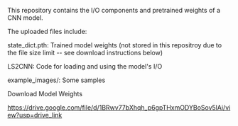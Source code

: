 This repository contains the I/O components and pretrained weights of a CNN model.


The uploaded files include:

state_dict.pth: Trained model weights (not stored in this repositroy due to the file size limit -- see download instructions below)

LS2CNN: Code for loading and using the model's I/O

example_images/: Some samples




Download Model Weights 

https://drive.google.com/file/d/1BRwv77bXhqh_p6gpTHxmODYBoSov5lAi/view?usp=drive_link
